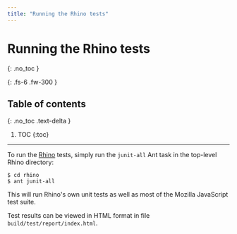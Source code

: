 ```yaml
---
title: "Running the Rhino tests"
---
```

# Running the Rhino tests
{: .no_toc }

{: .fs-6 .fw-300 }

## Table of contents
{: .no_toc .text-delta }

1. TOC
{:toc}

---
To run the [Rhino](undefined.md) tests, simply run the `junit-all` Ant task in the top-level Rhino directory:

```
$ cd rhino
$ ant junit-all
```

This will run Rhino's own unit tests as well as most of the Mozilla JavaScript test suite.

Test results can be viewed in HTML format in file `build/test/report/index.html`.